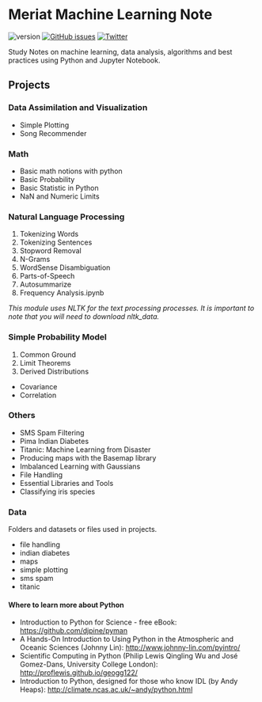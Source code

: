 # Meriat Machine Learning Note

![version](https://img.shields.io/badge/version-v1.0-yellowgreen.svg) [![GitHub issues](https://img.shields.io/github/issues/vitormeriat/meriat-ml-notes.svg)](https://github.com/vitormeriat/meriat-ml-notes/issues) [![Twitter](https://img.shields.io/twitter/url/https/github.com/vitormeriat/meriat-ml-notes.svg?style=social)](https://twitter.com/intent/tweet?text=Wow:&url=%5Bobject%20Object%5D)

Study Notes on machine learning, data analysis, algorithms and best practices using Python and Jupyter Notebook.


## Projects

### Data Assimilation and Visualization
* Simple Plotting
* Song Recommender

### Math
* Basic math notions with python
* Basic Probability
* Basic Statistic in Python
* NaN and Numeric Limits

### Natural Language Processing
1. Tokenizing Words
2. Tokenizing Sentences
3. Stopword Removal
4. N-Grams
5. WordSense Disambiguation
6. Parts-of-Speech
7. Autosummarize
8. Frequency Analysis.ipynb

*This module uses NLTK for the text processing processes. It is important to note that you will need to download nltk_data.*

### Simple Probability Model
1. Common Ground
2. Limit Theorems
3. Derived Distributions
  * Covariance
  * Correlation

### Others
* SMS Spam Filtering
* Pima Indian Diabetes
* Titanic: Machine Learning from Disaster
* Producing maps with the Basemap library
* Imbalanced Learning with Gaussians
* File Handling
* Essential Libraries and Tools
* Classifying iris species

### Data
Folders and datasets or files used in projects.

* file handling
* indian diabetes
* maps
* simple plotting
* sms spam
* titanic


#### Where to learn more about Python
* Introduction to Python for Science - free eBook: https://github.com/djpine/pyman
* A Hands-On Introduction to Using Python in the Atmospheric and Oceanic Sciences (Johnny Lin): http://www.johnny-lin.com/pyintro/
* Scientific Computing in Python (Philip Lewis Qingling Wu and José Gomez-Dans, University College London): http://proflewis.github.io/geogg122/
* Introduction to Python, designed for those who know IDL (by Andy Heaps): http://climate.ncas.ac.uk/~andy/python.html
